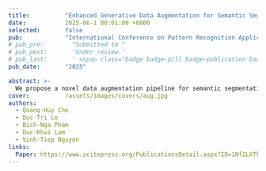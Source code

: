 ```yaml
---
title:          "Enhanced Generative Data Augmentation for Semantic Segmentation via Stronger Guidance"
date:           2025-06-1 00:01:00 +0800
selected:       false
pub:            "International Conference on Pattern Recognition Applications and Methods (ICPRAM)"
# pub_pre:        "Submitted to "
# pub_post:       'Under review.'
# pub_last:       ' <span class="badge badge-pill badge-publication badge-success">Spotlight</span>'
pub_date:       "2025"

abstract: >-
  We propose a novel data augmentation pipeline for semantic segmentation using a Controllable Diffusion model, which enhances prompt generation and visual reference blending to preserve class structures.
cover:          /assets/images/covers/aug.jpg
authors:
  - Quang-Huy Che 
  - Duc-Tri Le 
  - Bich-Nga Pham 
  - Duc-Khai Lam 
  - Vinh-Tiep Nguyen
links:
  Paper: https://www.scitepress.org/PublicationsDetail.aspx?ID=1Nf2LXTku9o=&t=1
---
```


